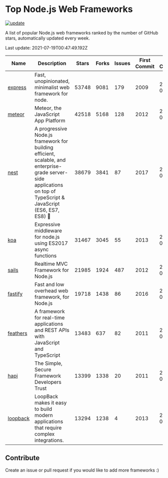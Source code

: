 # Top Node.js Web Frameworks

[![update](https://github.com/sunnysid3up/nodejs-web-frameworks/actions/workflows/update.yml/badge.svg)](https://github.com/sunnysid3up/nodejs-web-frameworks/actions/workflows/update.yml)

A list of popular Node.js web frameworks ranked by the number of GitHub stars, automatically updated every week.

Last update: 2021-07-19T00:47:49.192Z

| Name          | Description          | Stars                     | Forks          | Issues               | First Commit        | Last Commit         | Language          |
|---------------|----------------------|---------------------------|----------------|----------------------|---------------------|---------------------|-------------------|
| [express](https://github.com/expressjs/express) | Fast, unopinionated, minimalist web framework for node. | 53748 | 9081 | 179 | 2009 | 2021-07-18 | JS |
| [meteor](https://github.com/meteor/meteor) | Meteor, the JavaScript App Platform | 42518 | 5168 | 128 | 2012 | 2021-07-18 | JS |
| [nest](https://github.com/nestjs/nest) | A progressive Node.js framework for building efficient, scalable, and enterprise-grade server-side applications on top of TypeScript & JavaScript (ES6, ES7, ES8) 🚀 | 38679 | 3841 | 87 | 2017 | 2021-07-18 | TS |
| [koa](https://github.com/koajs/koa) | Expressive middleware for node.js using ES2017 async functions | 31467 | 3045 | 55 | 2013 | 2021-07-18 | JS |
| [sails](https://github.com/balderdashy/sails) | Realtime MVC Framework for Node.js | 21985 | 1924 | 487 | 2012 | 2021-07-18 | JS |
| [fastify](https://github.com/fastify/fastify) | Fast and low overhead web framework, for Node.js | 19718 | 1438 | 86 | 2016 | 2021-07-18 | JS |
| [feathers](https://github.com/feathersjs/feathers) | A framework for real-time applications and REST APIs with JavaScript and TypeScript | 13483 | 637 | 82 | 2011 | 2021-07-17 | TS |
| [hapi](https://github.com/hapijs/hapi) | The Simple, Secure Framework Developers Trust | 13399 | 1338 | 20 | 2011 | 2021-07-18 | JS |
| [loopback](https://github.com/strongloop/loopback) | LoopBack makes it easy to build modern applications that require complex integrations. | 13294 | 1238 | 4 | 2013 | 2021-07-18 | JS |

## Contribute 

Create an issue or pull request if you would like to add more frameworks :)